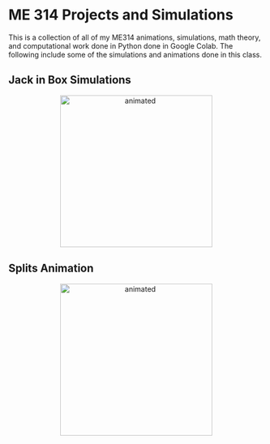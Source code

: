 # ME 314 Projects and Simulations 

This is a collection of all of my ME314 animations, simulations, math theory, and computational work done in Python done in Google Colab. The following include some of the simulations and animations done in this class. 

## Jack in Box Simulations

<p align="center">
  <img src="https://github.com/oscardepp/ME314/blob/main/videos/jackinbox.gif" alt="animated"  width="300" height="300" / >
</p>

## Splits Animation

<p align="center">
  <img src="[https://github.com/oscardepp/ME314/blob/main/videos/jackinbox.gif](https://github.com/oscardepp/ME314/blob/main/videos/splitsanimation.gif)https://github.com/oscardepp/ME314/blob/main/videos/splitsanimation.gif" alt="animated"  width="300" height="300" / >
</p>
